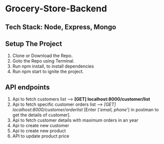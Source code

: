 # Grocery-Store-Backend

## Tech Stack: Node, Express, Mongo

## Setup The Project
1. Clone or Download the Repo.
2. Goto the Repo using Terminal. 
3. Run npm install, to install dependencies
4. Run npm start to ignite the project.

## API endpoints
1. Api to fetch customers list --> **[GET] localhost:8000/customer/list**
2. Api to fetch specific customer orders list --> *[GET]  localhost:8000/customer/orderlist*  [Enter (*'email, phone'*) in postman to get the details of customer].
3. Api to fetch customer details with maximum orders in an year
4. Api to create new customer
5. Api to create new product
6. API to update product price
